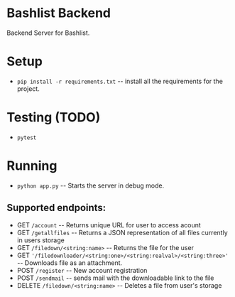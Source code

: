 # Bashlist Backend

Backend Server for Bashlist.


# Setup

* `pip install -r requirements.txt` -- install all the requirements for the project.


# Testing (TODO)

* `pytest`

# Running

* `python app.py` -- Starts the server in debug mode.


## Supported endpoints:
* GET `/account` -- Returns unique URL for user to access acount
* GET `/getallfiles` -- Returns a JSON representation of all files currently in users storage
* GET `/filedown/<string:name>` -- Returns the file for the user
* GET `'/filedownloader/<string:one>/<string:realval>/<string:three>'` -- Downloads file as an attachment.
* POST `/register` -- New account registration
* POST `/sendmail` -- sends mail with the downloadable link to the file
* DELETE `/filedown/<string:name>` -- Deletes a file from user's storage
